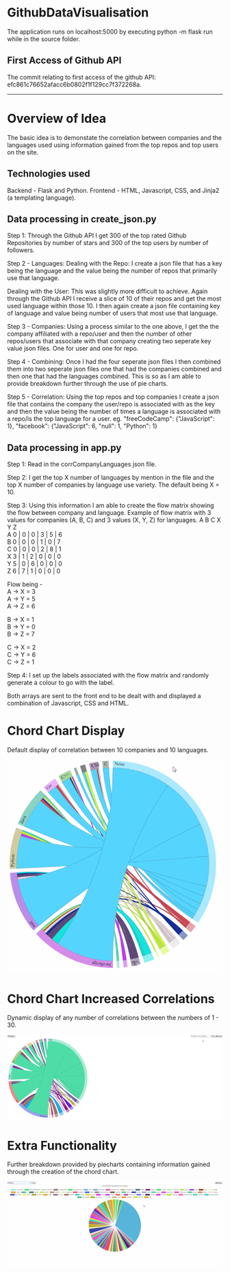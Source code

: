 # GithubDataVisualisation

The application runs on localhost:5000 by executing python -m flask run while in the source folder. 

## First Access of Github API
The commit relating to first access of the github API: efc861c76652afacc6b0802f1f129cc7f372268a.

-----------------------------------------------------------------------------
# Overview of Idea
The basic idea is to demonstate the correlation between companies and the languages used using information gained from the top repos and top users on the site.

## Technologies used
Backend - Flask and Python.
Frontend - HTML, Javascript, CSS, and Jinja2 (a templating language).

## Data processing in create_json.py
Step 1:
Through the Github API I get 300 of the top rated Github Repositories by number of stars and 300 of the top users by
number of followers.

Step 2 - Languages:
Dealing with the Repo: I create a json file that has a key being the language and the value being the number of repos that
primarily use that language.

Dealing with the User: This was slightly more difficult to achieve. Again through the Github API I receive a slice of 10 of 
their repos and get the most used language within those 10. I then again create a json file containing key of language 
and value being number of users that most use that language.

Step 3 - Companies:
Using a process similar to the one above, I get the the company affiliated with a repo/user and then the number of other repos/users that associate with that company creating two seperate key value json files. One for user and one for repo.

Step 4 - Combining:
Once I had the four seperate json files I then combined them into two seperate json files one that had the companies combined and then one that had the languages combined. This is so as I am able to provide breakdown further through the use of pie charts.

Step 5 - Correlation:
Using the top repos and top companies I create a json file that contains the company the user/repo is associated with as the key and then the value being the number of times a language is associated with a repo/is the top language for a user. eg. "freeCodeCamp": {"JavaScript": 1}, "facebook": {"JavaScript": 6, "null": 1, "Python": 1}

## Data processing in app.py
Step 1:
Read in the corrCompanyLanguages json file.

Step 2:
I get the top X number of languages by mention in the file and the top X number of companies by language use variety. The default being X = 10. 

Step 3:
Using this information I am able to create the flow matrix showing the flow between company and language. 
Example of flow matrix with 3 values for companies (A, B, C) and 3 values (X, Y, Z) for languages.
  A   B   C   X   Y   Z  <br />
A 0 | 0 | 0 | 3 | 5 | 6  <br />
B 0 | 0 | 0 | 1 | 0 | 7  <br />
C 0 | 0 | 0 | 2 | 8 | 1  <br />
X 3 | 1 | 2 | 0 | 0 | 0  <br />
Y 5 | 0 | 6 | 0 | 0 | 0  <br />
Z 6 | 7 | 1 | 0 | 0 | 0  <br />
 
Flow being -  <br />
A -> X = 3  <br />
A -> Y = 5  <br />
A -> Z = 6  <br />

B -> X = 1  <br />
B -> Y = 0  <br />
B -> Z = 7  <br />

C -> X = 2  <br />
C -> Y = 6  <br />
C -> Z = 1  <br />

Step 4:
I set up the labels associated with the flow matrix and randomly generate a colour to go with the label.

Both arrays are sent to the front end to be dealt with and displayed a combination of Javascript, CSS and HTML.

# Chord Chart Display
Default display of correlation between 10 companies and 10 languages.

![](ChordDiagramDisplay.gif)

# Chord Chart Increased Correlations
Dynamic display of any number of correlations between the numbers of 1 - 30.

![](IncreasedChordDiagramDisplay.gif)

# Extra Functionality
Further breakdown provided by piecharts containing information gained through the creation of the chord chart.

![](Piecharts.gif)


